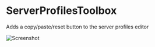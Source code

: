 # ServerProfilesToolbox

Adds a copy/paste/reset button to the server profiles editor

![Screenshot](https://github.com/Vendicated/Vencord/assets/24937357/3216d511-dc97-44fb-b4a7-24929ac14e6e)
